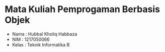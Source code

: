 # Mata Kuliah Pemprogaman Berbasis Objek

- Nama : Hubbal Kholiq Habbaza
- NIM : 1217050066
- Kelas : Teknik Informatika B
